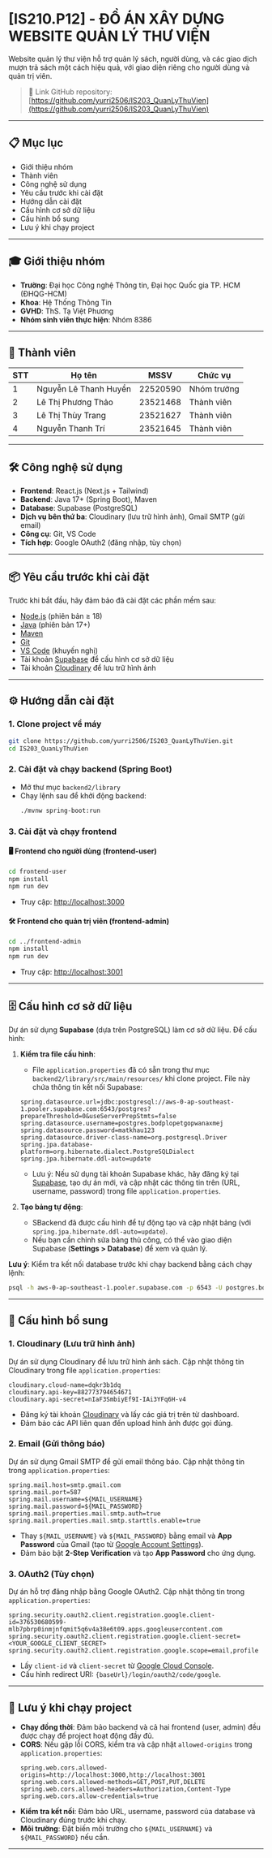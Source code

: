 # [IS210.P12] - ĐỒ ÁN XÂY DỰNG WEBSITE QUẢN LÝ THƯ VIỆN

Website quản lý thư viện hỗ trợ quản lý sách, người dùng, và các giao dịch mượn trả sách một cách hiệu quả, với giao diện riêng cho người dùng và quản trị viên.

> 🔗 Link GitHub repository: [https://github.com/yurri2506/IS203_QuanLyThuVien](https://github.com/yurri2506/IS203_QuanLyThuVien)

---

## 📋 Mục lục

- Giới thiệu nhóm
- Thành viên
- Công nghệ sử dụng
- Yêu cầu trước khi cài đặt
- Hướng dẫn cài đặt
- Cấu hình cơ sở dữ liệu
- Cấu hình bổ sung
- Lưu ý khi chạy project

---

## 🎓 Giới thiệu nhóm

- **Trường**: Đại học Công nghệ Thông tin, Đại học Quốc gia TP. HCM (ĐHQG-HCM)
- **Khoa**: Hệ Thống Thông Tin
- **GVHD**: ThS. Tạ Việt Phương
- **Nhóm sinh viên thực hiện**: Nhóm 8386

---

## 👥 Thành viên

| STT | Họ tên                | MSSV     | Chức vụ       |
|-----|-----------------------|----------|---------------|
| 1   | Nguyễn Lê Thanh Huyền | 22520590 | Nhóm trưởng   |
| 2   | Lê Thị Phương Thảo    | 23521468 | Thành viên    |
| 3   | Lê Thị Thùy Trang     | 23521627 | Thành viên    |
| 4   | Nguyễn Thanh Trí      | 23521645 | Thành viên    |

---

## 🛠️ Công nghệ sử dụng

- **Frontend**: React.js (Next.js + Tailwind)
- **Backend**: Java 17+ (Spring Boot), Maven
- **Database**: Supabase (PostgreSQL)
- **Dịch vụ bên thứ ba**: Cloudinary (lưu trữ hình ảnh), Gmail SMTP (gửi email)
- **Công cụ**: Git, VS Code
- **Tích hợp**: Google OAuth2 (đăng nhập, tùy chọn)

---

## 📦 Yêu cầu trước khi cài đặt

Trước khi bắt đầu, hãy đảm bảo đã cài đặt các phần mềm sau:

- [Node.js](https://nodejs.org/) (phiên bản ≥ 18)
- [Java](https://www.oracle.com/java/technologies/javase-jdk17-downloads.html) (phiên bản 17+)
- [Maven](https://maven.apache.org/download.cgi)
- [Git](https://git-scm.com/downloads)
- [VS Code](https://code.visualstudio.com/) (khuyến nghị)
- Tài khoản [Supabase](https://supabase.com/) để cấu hình cơ sở dữ liệu
- Tài khoản [Cloudinary](https://cloudinary.com/) để lưu trữ hình ảnh

---

## ⚙️ Hướng dẫn cài đặt

### 1. Clone project về máy

```bash
git clone https://github.com/yurri2506/IS203_QuanLyThuVien.git
cd IS203_QuanLyThuVien
```

### 2. Cài đặt và chạy backend (Spring Boot)

- Mở thư mục `backend2/library`
- Chạy lệnh sau để khởi động backend:
  ```bash
  ./mvnw spring-boot:run
  ```

### 3. Cài đặt và chạy frontend

#### 🖥 Frontend cho người dùng (frontend-user)

```bash
cd frontend-user
npm install
npm run dev
```
- Truy cập: [http://localhost:3000](http://localhost:3000)

#### 🛠 Frontend cho quản trị viên (frontend-admin)

```bash
cd ../frontend-admin
npm install
npm run dev
```
- Truy cập: [http://localhost:3001](http://localhost:3001)

---

## 🗄️ Cấu hình cơ sở dữ liệu

Dự án sử dụng **Supabase** (dựa trên PostgreSQL) làm cơ sở dữ liệu. Để cấu hình:

1. **Kiểm tra file cấu hình**:
   - File `application.properties` đã có sẵn trong thư mục `backend2/library/src/main/resources/` khi clone project. File này chứa thông tin kết nối Supabase:
    ```properties
    spring.datasource.url=jdbc:postgresql://aws-0-ap-southeast-1.pooler.supabase.com:6543/postgres?prepareThreshold=0&useServerPrepStmts=false
    spring.datasource.username=postgres.bodplopetgopwanaxmej
    spring.datasource.password=matkhau123
    spring.datasource.driver-class-name=org.postgresql.Driver
    spring.jpa.database-platform=org.hibernate.dialect.PostgreSQLDialect
    spring.jpa.hibernate.ddl-auto=update
    ```
   - Lưu ý: Nếu sử dụng tài khoản Supabase khác, hãy đăng ký tại [Supabase](https://supabase.com/), tạo dự án mới, và cập nhật các thông tin trên (URL, username, password) trong file `application.properties`.

2. **Tạo bảng tự động**:
   - SBackend đã được cấu hình để tự động tạo và cập nhật bảng (với `spring.jpa.hibernate.ddl-auto=update`).
   - Nếu bạn cần chỉnh sửa bảng thủ công, có thể vào giao diện Supabase (**Settings > Database**) để xem và quản lý.

**Lưu ý**: Kiểm tra kết nối database trước khi chạy backend bằng cách chạy lệnh:
```bash
psql -h aws-0-ap-southeast-1.pooler.supabase.com -p 6543 -U postgres.bodplopetgopwanaxmej -d postgres
```

---

## 🔧 Cấu hình bổ sung

### 1. Cloudinary (Lưu trữ hình ảnh)

Dự án sử dụng Cloudinary để lưu trữ hình ảnh sách. Cập nhật thông tin Cloudinary trong file `application.properties`:

```properties
cloudinary.cloud-name=dqkr3b1dq
cloudinary.api-key=882773794654671
cloudinary.api-secret=nIaF3SmbiyEf9I-IAi3YFq6H-v4
```

- Đăng ký tài khoản [Cloudinary](https://cloudinary.com/) và lấy các giá trị trên từ dashboard.
- Đảm bảo các API liên quan đến upload hình ảnh được gọi đúng.

### 2. Email (Gửi thông báo)

Dự án sử dụng Gmail SMTP để gửi email thông báo. Cập nhật thông tin trong `application.properties`:

```properties
spring.mail.host=smtp.gmail.com
spring.mail.port=587
spring.mail.username=${MAIL_USERNAME}
spring.mail.password=${MAIL_PASSWORD}
spring.mail.properties.mail.smtp.auth=true
spring.mail.properties.mail.smtp.starttls.enable=true
```

- Thay `${MAIL_USERNAME}` và `${MAIL_PASSWORD}` bằng email và **App Password** của Gmail (tạo từ [Google Account Settings](https://myaccount.google.com/security)).
- Đảm bảo bật **2-Step Verification** và tạo **App Password** cho ứng dụng.

### 3. OAuth2 (Tùy chọn)

Dự án hỗ trợ đăng nhập bằng Google OAuth2. Cập nhật thông tin trong `application.properties`:

```properties
spring.security.oauth2.client.registration.google.client-id=376530680599-mlb7pbrp0inmjnfqmit5q6v4a38e6t09.apps.googleusercontent.com
spring.security.oauth2.client.registration.google.client-secret=<YOUR_GOOGLE_CLIENT_SECRET>
spring.security.oauth2.client.registration.google.scope=email,profile
```

- Lấy `client-id` và `client-secret` từ [Google Cloud Console](https://console.cloud.google.com/).
- Cấu hình redirect URI: `{baseUrl}/login/oauth2/code/google`.

---

## 📌 Lưu ý khi chạy project

- **Chạy đồng thời**: Đảm bảo backend và cả hai frontend (user, admin) đều được chạy để project hoạt động đầy đủ.
- **CORS**: Nếu gặp lỗi CORS, kiểm tra và cập nhật `allowed-origins` trong `application.properties`:
  ```properties
  spring.web.cors.allowed-origins=http://localhost:3000,http://localhost:3001
  spring.web.cors.allowed-methods=GET,POST,PUT,DELETE
  spring.web.cors.allowed-headers=Authorization,Content-Type
  spring.web.cors.allow-credentials=true
  ```
- **Kiểm tra kết nối**: Đảm bảo URL, username, password của database và Cloudinary đúng trước khi chạy.
- **Môi trường**: Đặt biến môi trường cho `${MAIL_USERNAME}` và `${MAIL_PASSWORD}` nếu cần.

---




